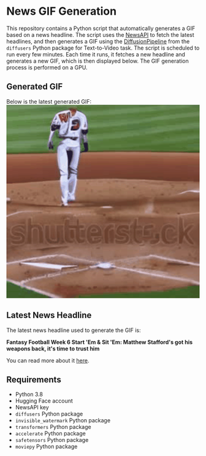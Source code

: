# News GIF Generation
This repository contains a Python script that automatically generates a GIF based on a news headline. The script uses the [NewsAPI](https://newsapi.org/) to fetch the latest headlines, and then generates a GIF using the [DiffusionPipeline](https://github.com/huggingface/diffusers) from the `diffusers` Python package for Text-to-Video task.
The script is scheduled to run every few minutes. Each time it runs, it fetches a new headline and generates a new GIF, which is then displayed below. The GIF generation process is performed on a GPU.

## Generated GIF
Below is the latest generated GIF:
![Generated GIF](output.gif?raw=true&v=1697170184)

## Latest News Headline
The latest news headline used to generate the GIF is:

**Fantasy Football Week 6 Start 'Em & Sit 'Em: Matthew Stafford's got his weapons back, it's time to trust him**

You can read more about it [here](https://www.cbssports.com/fantasy/football/news/fantasy-football-week-6-start-em-sit-em-matthew-staffords-got-his-weapons-back-its-time-to-trust-him/).

## Requirements
- Python 3.8
- Hugging Face account
- NewsAPI key
- `diffusers` Python package
- `invisible_watermark` Python package
- `transformers` Python package
- `accelerate` Python package
- `safetensors` Python package
- `moviepy` Python package
